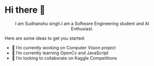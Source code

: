   # Hi there 👋

                                                              
  <center> I am Sudhanshu singh.I am a Software Engineering student and AI Enthusiast. </center>

Here are some ideas to get you started:

- 🔭 I’m currently working on Computer Vision project
- 🌱 I’m currently learning OpenCv and JavaScript
- 👯 I’m looking to collaborate on Kaggle Competitions

